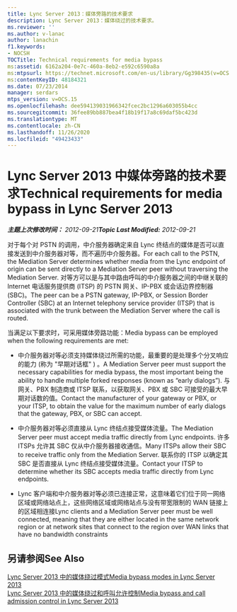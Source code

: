 ```yaml
---
title: Lync Server 2013：媒体旁路的技术要求
description: Lync Server 2013：媒体绕过的技术要求。
ms.reviewer: ''
ms.author: v-lanac
author: lanachin
f1.keywords:
- NOCSH
TOCTitle: Technical requirements for media bypass
ms:assetid: 6162a204-0e7c-460a-8eb2-e592c6590a8a
ms:mtpsurl: https://technet.microsoft.com/en-us/library/Gg398435(v=OCS.15)
ms:contentKeyID: 48184321
ms.date: 07/23/2014
manager: serdars
mtps_version: v=OCS.15
ms.openlocfilehash: dee594139031966342fcec2bc1296a603055b4cc
ms.sourcegitcommit: 36fee89bb887bea4f18b19f17a8c69daf5bc423d
ms.translationtype: MT
ms.contentlocale: zh-CN
ms.lasthandoff: 11/26/2020
ms.locfileid: "49423433"
---
```

# <a name="technical-requirements-for-media-bypass-in-lync-server-2013"></a><span data-ttu-id="9e21e-103">Lync Server 2013 中媒体旁路的技术要求</span><span class="sxs-lookup"><span data-stu-id="9e21e-103">Technical requirements for media bypass in Lync Server 2013</span></span>

<div data-xmlns="http://www.w3.org/1999/xhtml">

<div class="topic" data-xmlns="http://www.w3.org/1999/xhtml" data-msxsl="urn:schemas-microsoft-com:xslt" data-cs="https://msdn.microsoft.com/">

<div data-asp="https://msdn2.microsoft.com/asp">



</div>

<div id="mainSection">

<div id="mainBody"><span data-ttu-id="9e21e-104">

<span> </span></span><span class="sxs-lookup"><span data-stu-id="9e21e-104">

<span> </span></span></span>

<span data-ttu-id="9e21e-105">_**主题上次修改时间：** 2012-09-21_</span><span class="sxs-lookup"><span data-stu-id="9e21e-105">_**Topic Last Modified:** 2012-09-21_</span></span>

<span data-ttu-id="9e21e-106">对于每个对 PSTN 的调用，中介服务器确定来自 Lync 终结点的媒体是否可以直接发送到中介服务器对等，而不遍历中介服务器。</span><span class="sxs-lookup"><span data-stu-id="9e21e-106">For each call to the PSTN, the Mediation Server determines whether media from the Lync endpoint of origin can be sent directly to a Mediation Server peer without traversing the Mediation Server.</span></span> <span data-ttu-id="9e21e-107">对等方可以是与其中路由呼叫的中介服务器之间的中继关联的 Internet 电话服务提供商 (ITSP) 的 PSTN 网关、IP-PBX 或会话边界控制器 (SBC)。</span><span class="sxs-lookup"><span data-stu-id="9e21e-107">The peer can be a PSTN gateway, IP-PBX, or Session Border Controller (SBC) at an Internet telephony service provider (ITSP) that is associated with the trunk between the Mediation Server where the call is routed.</span></span>

<span data-ttu-id="9e21e-108">当满足以下要求时，可采用媒体旁路功能：</span><span class="sxs-lookup"><span data-stu-id="9e21e-108">Media bypass can be employed when the following requirements are met:</span></span>

  - <span data-ttu-id="9e21e-109">中介服务器对等必须支持媒体绕过所需的功能，最重要的是处理多个分叉响应的能力 (称为 "早期对话框" ) 。</span><span class="sxs-lookup"><span data-stu-id="9e21e-109">A Mediation Server peer must support the necessary capabilities for media bypass, the most important being the ability to handle multiple forked responses (known as “early dialogs”).</span></span> <span data-ttu-id="9e21e-110">与网关、PBX 制造商或 ITSP 联系，以获取网关、PBX 或 SBC 可接受的最大早期对话数的值。</span><span class="sxs-lookup"><span data-stu-id="9e21e-110">Contact the manufacturer of your gateway or PBX, or your ITSP, to obtain the value for the maximum number of early dialogs that the gateway, PBX, or SBC can accept.</span></span>

  - <span data-ttu-id="9e21e-111">中介服务器对等必须直接从 Lync 终结点接受媒体流量。</span><span class="sxs-lookup"><span data-stu-id="9e21e-111">The Mediation Server peer must accept media traffic directly from Lync endpoints.</span></span> <span data-ttu-id="9e21e-112">许多 ITSPs 允许其 SBC 仅从中介服务器接收通信。</span><span class="sxs-lookup"><span data-stu-id="9e21e-112">Many ITSPs allow their SBC to receive traffic only from the Mediation Server.</span></span> <span data-ttu-id="9e21e-113">联系你的 ITSP 以确定其 SBC 是否直接从 Lync 终结点接受媒体流量。</span><span class="sxs-lookup"><span data-stu-id="9e21e-113">Contact your ITSP to determine whether its SBC accepts media traffic directly from Lync endpoints.</span></span>

  - <span data-ttu-id="9e21e-114">Lync 客户端和中介服务器对等必须已连接正常，这意味着它们位于同一网络区域或网络站点上，这些网络区域或网络站点与没有带宽限制的 WAN 链接上的区域相连接</span><span class="sxs-lookup"><span data-stu-id="9e21e-114">Lync clients and a Mediation Server peer must be well connected, meaning that they are either located in the same network region or at network sites that connect to the region over WAN links that have no bandwidth constraints</span></span>

<div>

## <a name="see-also"></a><span data-ttu-id="9e21e-115">另请参阅</span><span class="sxs-lookup"><span data-stu-id="9e21e-115">See Also</span></span>


[<span data-ttu-id="9e21e-116">Lync Server 2013 中的媒体绕过模式</span><span class="sxs-lookup"><span data-stu-id="9e21e-116">Media bypass modes in Lync Server 2013</span></span>](lync-server-2013-media-bypass-modes.md)  
[<span data-ttu-id="9e21e-117">Lync Server 2013 中的媒体绕过和呼叫允许控制</span><span class="sxs-lookup"><span data-stu-id="9e21e-117">Media bypass and call admission control in Lync Server 2013</span></span>](lync-server-2013-media-bypass-and-call-admission-control.md)  
  

<span data-ttu-id="9e21e-118"></div>

</div>

<span> </span>

</div>

</div>

</span><span class="sxs-lookup"><span data-stu-id="9e21e-118"></div>

</div>

<span> </span>

</div>

</div>

</span></span></div>

